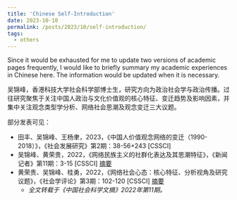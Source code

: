```yaml
---
title: 'Chinese Self-Introduction'
date: 2023-10-10
permalink: /posts/2023/10/self-introduction/
tags:
  - others
---
```


Since it would be exhausted for me to update two versions of academic pages frequently, I would like to briefly summary my academic experiences in Chinese here. The information would be updated when it is necessary.

吴锦峰，香港科技大学社会科学部博士生，研究方向为政治社会学与政治传播。过往研究聚焦于关注中国人政治与文化价值观的核心特征、变迁趋势及影响因素，并集中关注观念类型学分析、网络社会思潮及观念变迁三大议题。

部分发表可见：

* 田丰、吴锦峰、王杨聿，2023，《中国人价值观念网络的变迁（1990-2018）》，《社会发展研究》第2期：38-56+243 \[CSSCI]
* 吴锦峰、黄荣贵，2022，《网络民族主义的社群化表达及其思潮特征》，《新闻记者》第11期：3-15 \[CSSCI] [摘要](https://kns.cnki.net/kcms/detail/detail.aspx?filename=XWJZ202211001&dbcode=CJFQ&dbname=DKFXTEMP&v=9xYQTGrRPtNvBcErTPpbQLx1nhMCAYMKAdH6eqip-q7UrultprwKaWY6brpx3A9N) 
* 黄荣贵、吴锦峰、桂勇，2022，《网络社会心态：核心特征、分析视角及研究议题》，《社会学评论》第3期：102-120 \[CSSCI] [摘要](http://src.ruc.edu.cn/CN/abstract/abstract426.shtml#) 
  * *全文转载于《中国社会科学文摘》2022年第11期。*  
